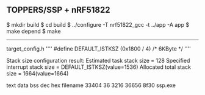 TOPPERS/SSP + nRF51822
----

$ mkdir build
$ cd build
$ ../configure -T nrf51822_gcc -t ../app -A app
$ make depend
$ make

----

target_config.h
''''
#define DEFAULT_ISTKSZ			(0x1800 / 4)		/* 6KByte */
''''

Stack size configuration result:
        Estimated task stack size = 128
        Specified interrupt stack size = DEFAULT_ISTKSZ(value=1536)
        Allocated total stack size = 1664(value=1664)


   text    data     bss     dec     hex filename
  33404      36    3216   36656    8f30 ssp.exe


